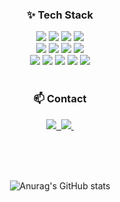 <h3 align="center">✨ Tech Stack</h3>
<div align="center">
  <img src="https://img.shields.io/badge/Java-007396?style=flat&logo=Java&logoColor=white">
  <img src="https://img.shields.io/badge/Spring-6DB33F?style=flat&logo=Spring&logoColor=white"/>
  <img src="https://img.shields.io/badge/Spring boot-6DB33F?style=flat&logo=Springboot&logoColor=white"/>
  <img src="https://img.shields.io/badge/Spring Security-6DB33F?style=flat&logo=springsecurity&logoColor=white">
</div>
<div align="center">
  <img src="https://img.shields.io/badge/Git-F05032?style=flat&logo=Git&logoColor=white">
  <img src="https://img.shields.io/badge/JavaScript-F7DF1E?style=flat&logo=JavaScript&logoColor=white">
  <img src="https://img.shields.io/badge/MySQL-4479A1?style=flat&logo=MySQL&logoColor=white">
  <img src="https://img.shields.io/badge/PostgreSQL-4169E1?style=flat&logo=MySQL&logoColor=white"></br>
</div>
<div align="center">
  <img src="https://img.shields.io/badge/Kafka-231F20?style=flat&logo=apachekafka&logoColor=white">
  <img src="https://img.shields.io/badge/Redis-DC382D?style=flat&logo=redis&logoColor=white">
  <img src="https://img.shields.io/badge/AWS EC2-FF9900?style=flat&logo=amazonec2&logoColor=white">
  <img src="https://img.shields.io/badge/AWS RDS-527FFF?style=flat&logo=amazonrds&logoColor=white">
  <img src="https://img.shields.io/badge/AWS S3-569A31?style=flat&logo=amazons3&logoColor=white">
</div>
<br>

<h3 align="center">📫 Contact</h3>
<div align="center">
  <a href="https://kimtahwn.tistory.com/" target="_blank">
    <img src="https://img.shields.io/badge/Tistory-333333?style=for-the-badge&logo=tistory&logoColor=white" />&nbsp
  </a>
  <a href="mailto:kimtahwn@naver.com">
    <img
      src="https://img.shields.io/badge/kimtahwn@naver.com-D14836?style=for-the-badge&logo=naver&logoColor=white"/>&nbsp
  </a>
</div>

<br><br><br>

<div align="center">

![Anurag's GitHub stats](https://github-readme-stats.vercel.app/api?username=TaeHoon0&show_icons=true&theme=vue)

</div>
